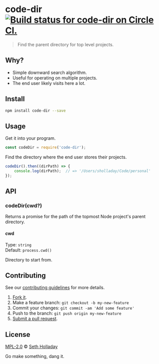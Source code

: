 # code-dir [![Build status for code-dir on Circle CI.](https://img.shields.io/circleci/project/sholladay/code-dir/master.svg "Circle Build Status")](https://circleci.com/gh/sholladay/code-dir "Code Dir Builds")

> Find the parent directory for top level projects.

## Why?

 - Simple downward search algorithm.
 - Useful for operating on multiple projects.
 - The end user likely visits here a lot.

## Install

```sh
npm install code-dir --save
```

## Usage

Get it into your program.

```js
const codeDir = require('code-dir');
```

Find the directory where the end user stores their projects.

```js
codeDir().then((dirPath) => {
    console.log(dirPath);  // => '/Users/sholladay/Code/personal'
});
```

## API

### codeDir(cwd?)

Returns a promise for the path of the topmost Node project's parent directory.

#### cwd

Type: `string`<br>
Default: `process.cwd()`

Directory to start from.

## Contributing

See our [contributing guidelines](https://github.com/sholladay/code-dir/blob/master/CONTRIBUTING.md "The guidelines for participating in this project.") for more details.

1. [Fork it](https://github.com/sholladay/code-dir/fork).
2. Make a feature branch: `git checkout -b my-new-feature`
3. Commit your changes: `git commit -am 'Add some feature'`
4. Push to the branch: `git push origin my-new-feature`
5. [Submit a pull request](https://github.com/sholladay/code-dir/compare "Submit code to this project for review.").

## License

[MPL-2.0](https://github.com/sholladay/code-dir/blob/master/LICENSE "The license for code-dir.") © [Seth Holladay](http://seth-holladay.com "Author of code-dir.")

Go make something, dang it.
